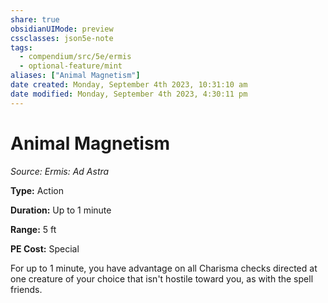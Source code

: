 ```yaml
---
share: true
obsidianUIMode: preview
cssclasses: json5e-note
tags:
  - compendium/src/5e/ermis
  - optional-feature/mint
aliases: ["Animal Magnetism"]
date created: Monday, September 4th 2023, 10:31:10 am
date modified: Monday, September 4th 2023, 4:30:11 pm
---
```

# Animal Magnetism

*Source: Ermis: Ad Astra* 

**Type:** Action

**Duration:** Up to 1 minute

**Range:** 5 ft

**PE Cost:** Special

For up to 1 minute, you have advantage on all Charisma checks directed at one creature of your choice that isn't hostile toward you, as with the spell friends.